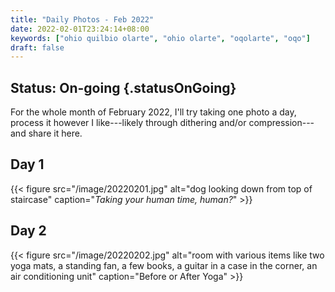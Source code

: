 ```yaml
---
title: "Daily Photos - Feb 2022"
date: 2022-02-01T23:24:14+08:00
keywords: ["ohio quilbio olarte", "ohio olarte", "oqolarte", "oqo"]
draft: false
---
```


## Status: On-going {.statusOnGoing}

For the whole month of February 2022,
I'll try taking one photo a day,
process it however I like---likely through dithering and/or compression---and
share it here.

## Day 1

{{< figure src="/image/20220201.jpg" alt="dog looking down from top of staircase" caption="*Taking your human time, human?*" >}}

## Day 2

{{< figure src="/image/20220202.jpg" alt="room with various items like two yoga mats, a standing fan, a few books, a guitar in a case in the corner, an air conditioning unit" caption="Before or After Yoga" >}}
